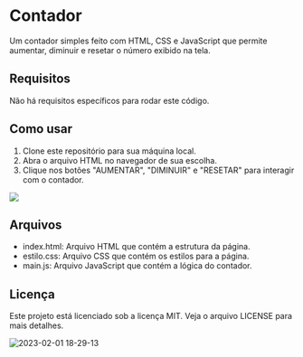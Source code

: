  <h1>Contador</h1>
    <p>Um contador simples feito com HTML, CSS e JavaScript que permite aumentar, diminuir e resetar o número exibido na tela.</p>
    <h2>Requisitos</h2>
    <p>Não há requisitos específicos para rodar este código.</p>
    <h2>Como usar</h2>
    <ol>
      <li>Clone este repositório para sua máquina local.</li>
      <li>Abra o arquivo HTML no navegador de sua escolha.</li>
      <li>Clique nos botões "AUMENTAR", "DIMINUIR" e "RESETAR" para interagir com o contador.</li>
    </ol>
    <img src="https://user-images.githubusercontent.com/110619692/216167990-6b5dfcb4-6475-4fc6-9ca2-a9e400f00597.gif" >
    <h2>Arquivos</h2>
    <ul>
      <li>index.html: Arquivo HTML que contém a estrutura da página.</li>
      <li>estilo.css: Arquivo CSS que contém os estilos para a página.</li>
      <li>main.js: Arquivo JavaScript que contém a lógica do contador.</li>
    </ul>
    <h2>Licença</h2>
    <p>Este projeto está licenciado sob a licença MIT. Veja o arquivo LICENSE para mais detalhes.</p>
    
    
    
![2023-02-01 18-29-13](https://user-images.githubusercontent.com/110619692/216167990-6b5dfcb4-6475-4fc6-9ca2-a9e400f00597.gif)
